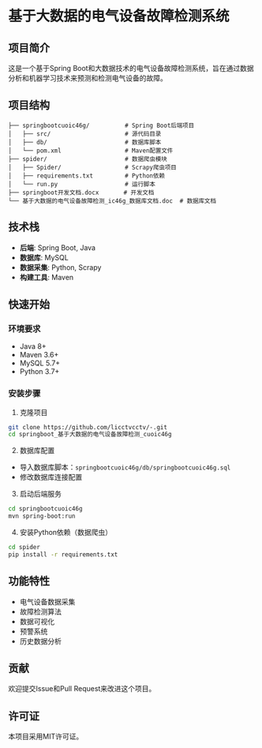 # 基于大数据的电气设备故障检测系统

## 项目简介
这是一个基于Spring Boot和大数据技术的电气设备故障检测系统，旨在通过数据分析和机器学习技术来预测和检测电气设备的故障。

## 项目结构
```
├── springbootcuoic46g/          # Spring Boot后端项目
│   ├── src/                     # 源代码目录
│   ├── db/                      # 数据库脚本
│   └── pom.xml                  # Maven配置文件
├── spider/                      # 数据爬虫模块
│   ├── Spider/                  # Scrapy爬虫项目
│   ├── requirements.txt         # Python依赖
│   └── run.py                   # 运行脚本
├── springboot开发文档.docx       # 开发文档
└── 基于大数据的电气设备故障检测_ic46g_数据库文档.doc  # 数据库文档
```

## 技术栈
- **后端**: Spring Boot, Java
- **数据库**: MySQL
- **数据采集**: Python, Scrapy
- **构建工具**: Maven

## 快速开始

### 环境要求
- Java 8+
- Maven 3.6+
- MySQL 5.7+
- Python 3.7+

### 安装步骤
1. 克隆项目
```bash
git clone https://github.com/licctvcctv/-.git
cd springboot_基于大数据的电气设备故障检测_cuoic46g
```

2. 数据库配置
- 导入数据库脚本：`springbootcuoic46g/db/springbootcuoic46g.sql`
- 修改数据库连接配置

3. 启动后端服务
```bash
cd springbootcuoic46g
mvn spring-boot:run
```

4. 安装Python依赖（数据爬虫）
```bash
cd spider
pip install -r requirements.txt
```

## 功能特性
- 电气设备数据采集
- 故障检测算法
- 数据可视化
- 预警系统
- 历史数据分析

## 贡献
欢迎提交Issue和Pull Request来改进这个项目。

## 许可证
本项目采用MIT许可证。
